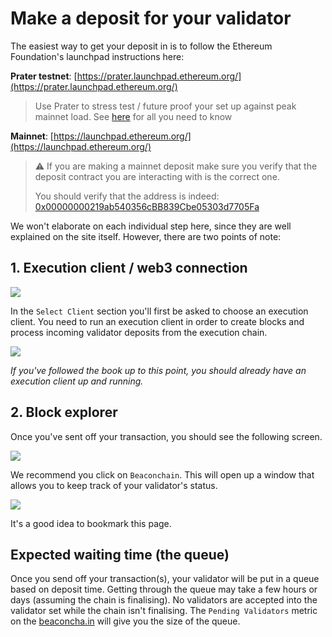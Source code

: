# Make a deposit for your validator
The easiest way to get your deposit in is to follow the Ethereum Foundation's launchpad instructions here:

**Prater testnet**:
[https://prater.launchpad.ethereum.org/](https://prater.launchpad.ethereum.org/)

> Use Prater to stress test / future proof  your set up against peak mainnet load. See [here](./prater.md) for all you need to know

**Mainnet**: [https://launchpad.ethereum.org/](https://launchpad.ethereum.org/)

> ⚠️  If you are making a mainnet deposit make sure you verify that the deposit contract you are interacting with is the correct one.
>
> You should verify that the address is indeed: [0x00000000219ab540356cBB839Cbe05303d7705Fa](https://etherscan.io/address/0x00000000219ab540356cBB839Cbe05303d7705Fa)

We won't elaborate on each individual step here, since they are well explained on the site itself. However, there are two points of note:

## 1. Execution client / web3 connection
![](https://i.imgur.com/81BgR14.png)

In the `Select Client` section you'll first be asked to choose an execution client. You need to run an execution client in order to create blocks and process incoming validator deposits from the execution chain.

![](https://i.imgur.com/l5WSGqZ.png)

*If you've followed the book up to this point, you should already have an execution client up and running.*

## 2. Block explorer
Once you've sent off your transaction, you should see the following screen.

![](https://i.imgur.com/A4IMlhK.png)



We recommend you click on `Beaconchain`. This will open up a window that allows you to keep track of your validator's status.

![](https://i.imgur.com/JHQblna.png)

It's a good idea to bookmark this page.

## Expected waiting time (the queue)
Once you send off your transaction(s), your validator will be put in a queue based on deposit time. Getting through the queue may take a few hours or days (assuming the chain is finalising). No validators are accepted into the validator set while the chain isn't finalising. The `Pending Validators` metric on the [beaconcha.in](https://beaconcha.in/) will give you the size of the queue.

